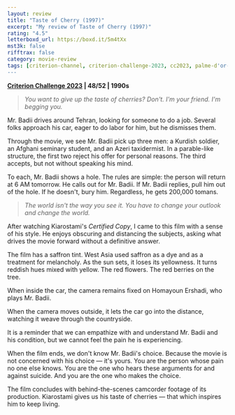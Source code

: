 ```yaml
---
layout: review
title: "Taste of Cherry (1997)"
excerpt: "My review of Taste of Cherry (1997)"
rating: "4.5"
letterboxd_url: https://boxd.it/5m4tXx
mst3k: false
rifftrax: false
category: movie-review
tags: [criterion-channel, criterion-challenge-2023, cc2023, palme-d'or-winner, 1001-movies, sight-and-sound, village-voice]
---
```


<b><a href="https://boxd.it/pXW6q/detail" target="_blank" rel="noopener">Criterion Challenge 2023</a> | 48/52 | 1990s</b>

<blockquote><i>You want to give up the taste of cherries? Don't. I'm your friend. I'm begging you.</i></blockquote>

Mr. Badii drives around Tehran, looking for someone to do a job. Several folks approach his car, eager to do labor for him, but he dismisses them.

Through the movie, we see Mr. Badii pick up three men: a Kurdish soldier, an Afghani seminary student, and an Azeri taxidermist. In a parable-like structure, the first two reject his offer for personal reasons. The third accepts, but not without speaking his mind.

To each, Mr. Badii shows a hole. The rules are simple: the person will return at 6 AM tomorrow. He calls out for Mr. Badii. If Mr. Badii replies, pull him out of the hole. If he doesn't, bury him. Regardless, he gets 200,000 tomans.

<blockquote><i>The world isn't the way you see it. You have to change your outlook and change the world.</i></blockquote>

After watching Kiarostami's <i>Certified Copy</i>, I came to this film with a sense of his style. He enjoys obscuring and distancing the subjects, asking what drives the movie forward without a definitive answer.

The film has a saffron tint. West Asia used saffron as a dye and as a treatment for melancholy. As the sun sets, it loses its yellowness. It turns reddish hues mixed with yellow. The red flowers. The red berries on the tree.

When inside the car, the camera remains fixed on Homayoun Ershadi, who plays Mr. Badii.

When the camera moves outside, it lets the car go into the distance, watching it weave through the countryside.

It is a reminder that we can empathize with and understand Mr. Badii and his condition, but we cannot feel the pain he is experiencing.

When the film ends, we don't know Mr. Badii's choice. Because the movie is not concerned with his choice — it's yours. You are the person whose pain no one else knows. You are the one who hears these arguments for and against suicide. And you are the one who makes the choice.

The film concludes with behind-the-scenes camcorder footage of its production. Kiarostami gives us his taste of cherries — that which inspires him to keep living.
